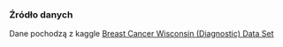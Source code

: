 ### Źródło danych
Dane pochodzą z kaggle [Breast Cancer Wisconsin (Diagnostic) Data Set](https://www.kaggle.com/datasets/uciml/breast-cancer-wisconsin-data)